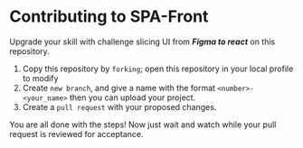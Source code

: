 # Contributing to SPA-Front
Upgrade your skill with challenge slicing UI from ***Figma to react*** on this repository. 

1. Copy this repository by ```forking```; open this repository in your local profile to modify
2. Create ```new branch```, and give a name with the format ```<number>-<your_name>``` then you can upload your project.
3. Create a ```pull request``` with your proposed changes.

You are all done with the steps! Now just wait and watch while your pull request is reviewed for acceptance.

